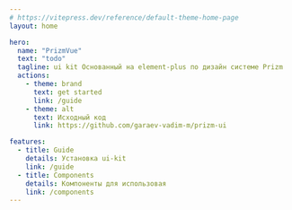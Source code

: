 ```yaml
---
# https://vitepress.dev/reference/default-theme-home-page
layout: home

hero:
  name: "PrizmVue"
  text: "todo"
  tagline: ui kit Основанный на element-plus по дизайн системе Prizm
  actions:
    - theme: brand
      text: get started
      link: /guide
    - theme: alt
      text: Исходный код
      link: https://github.com/garaev-vadim-m/prizm-ui

features:
  - title: Guide
    details: Установка ui-kit
    link: /guide
  - title: Components
    details: Компоненты для использовая
    link: /components
---
```


